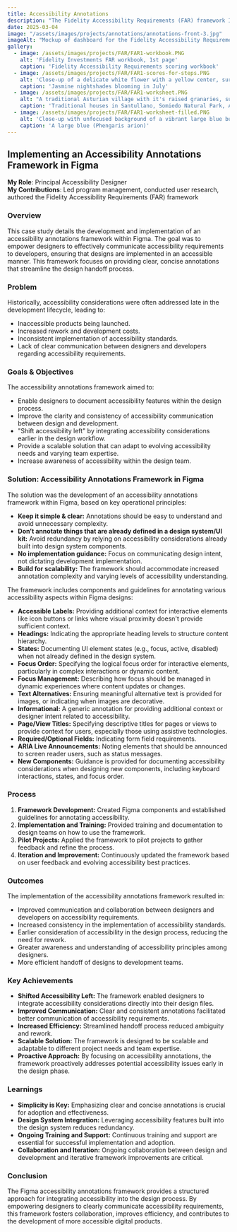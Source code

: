 ```yaml
---
title: Accessibility Annotations
description: "The Fidelity Accessibility Requirements (FAR) framework I developed at Fidelity Investments stands as an innovative approach in digital accessibility. Unlike traditional methods that overwhelm teams with exhaustive WCAG criteria, FAR's tiered structure empowered product teams to own accessibility testing."
date: 2025-03-04
image: "/assets/images/projects/annotations/annotations-front-3.jpg"
imageAlt: "Mockup of dashboard for the Fidelity Accessibility Requirements"
gallery:
  - image: /assets/images/projects/FAR/FAR1-workbook.PNG
    alt: 'Fidelity Investments FAR workbook, 1st page'
    caption: 'Fidelity Accessibility Requirements scoring workbook'
  - image: /assets/images/projects/FAR/FAR1-scores-for-steps.PNG
    alt: 'Close-up of a delicate white flower with a yellow center, surrounded by green leaves'
    caption: 'Jasmine nightshades blooming in July'
  - image: /assets/images/projects/FAR/FAR1-worksheet.PNG
    alt: "A traditional Asturian village with it's raised granaries, surrounded by lush green hills and mountains"
    caption: 'Traditional houses in Santullano, Somiedo Natural Park, Asturias'
  - image: /assets/images/projects/FAR/FAR1-worksheet-filled.PNG
    alt: 'Close-up with unfocused background of a vibrant large blue butterfly gracefully perched on a delicate flower amidst lush green grass'
    caption: 'A large blue (Phengaris arion)'
---
```




## Implementing an Accessibility Annotations Framework in Figma

**My Role**: Principal Accessibility Designer  
**My Contributions**: Led program management, conducted user research, authored the Fidelity Accessibility Requirements (FAR) framework  


### Overview

This case study details the development and implementation of an accessibility annotations framework within Figma. The goal was to empower designers to effectively communicate accessibility requirements to developers, ensuring that designs are implemented in an accessible manner. This framework focuses on providing clear, concise annotations that streamline the design handoff process.

### Problem

Historically, accessibility considerations were often addressed late in the development lifecycle, leading to:

* Inaccessible products being launched.
* Increased rework and development costs.
* Inconsistent implementation of accessibility standards.
* Lack of clear communication between designers and developers regarding accessibility requirements.

### Goals & Objectives

The accessibility annotations framework aimed to:

* Enable designers to document accessibility features within the design process.
* Improve the clarity and consistency of accessibility communication between design and development.
* "Shift accessibility left" by integrating accessibility considerations earlier in the design workflow.
* Provide a scalable solution that can adapt to evolving accessibility needs and varying team expertise.
* Increase awareness of accessibility within the design team.

### Solution: Accessibility Annotations Framework in Figma

The solution was the development of an accessibility annotations framework within Figma, based on key operational principles:

* **Keep it simple & clear:** Annotations should be easy to understand and avoid unnecessary complexity.
* **Don’t annotate things that are already defined in a design system/UI kit:** Avoid redundancy by relying on accessibility considerations already built into design system components.
* **No implementation guidance:** Focus on communicating design intent, not dictating development implementation.
* **Build for scalability:** The framework should accommodate increased annotation complexity and varying levels of accessibility understanding.

The framework includes components and guidelines for annotating various accessibility aspects within Figma designs:

* **Accessible Labels:** Providing additional context for interactive elements like icon buttons or links where visual proximity doesn't provide sufficient context.
* **Headings:** Indicating the appropriate heading levels to structure content hierarchy.
* **States:** Documenting UI element states (e.g., focus, active, disabled) when not already defined in the design system.
* **Focus Order:** Specifying the logical focus order for interactive elements, particularly in complex interactions or dynamic content.
* **Focus Management:** Describing how focus should be managed in dynamic experiences where content updates or changes.
* **Text Alternatives:** Ensuring meaningful alternative text is provided for images, or indicating when images are decorative.
* **Informational:** A generic annotation for providing additional context or designer intent related to accessibility.
* **Page/View Titles:** Specifying descriptive titles for pages or views to provide context for users, especially those using assistive technologies.
* **Required/Optional Fields:** Indicating form field requirements.
* **ARIA Live Announcements:** Noting elements that should be announced to screen reader users, such as status messages.
* **New Components:** Guidance is provided for documenting accessibility considerations when designing new components, including keyboard interactions, states, and focus order.

### Process

1.  **Framework Development:** Created Figma components and established guidelines for annotating accessibility.
2.  **Implementation and Training:** Provided training and documentation to design teams on how to use the framework.
3.  **Pilot Projects:** Applied the framework to pilot projects to gather feedback and refine the process.
4.  **Iteration and Improvement:** Continuously updated the framework based on user feedback and evolving accessibility best practices.

### Outcomes

The implementation of the accessibility annotations framework resulted in:

* Improved communication and collaboration between designers and developers on accessibility requirements.
* Increased consistency in the implementation of accessibility standards.
* Earlier consideration of accessibility in the design process, reducing the need for rework.
* Greater awareness and understanding of accessibility principles among designers.
* More efficient handoff of designs to development teams.

### Key Achievements

* **Shifted Accessibility Left:** The framework enabled designers to integrate accessibility considerations directly into their design files.
* **Improved Communication:** Clear and consistent annotations facilitated better communication of accessibility requirements.
* **Increased Efficiency:** Streamlined handoff process reduced ambiguity and rework.
* **Scalable Solution:** The framework is designed to be scalable and adaptable to different project needs and team expertise.
* **Proactive Approach:** By focusing on accessibility annotations, the framework proactively addresses potential accessibility issues early in the design phase.

### Learnings

* **Simplicity is Key:** Emphasizing clear and concise annotations is crucial for adoption and effectiveness.
* **Design System Integration:** Leveraging accessibility features built into the design system reduces redundancy.
* **Ongoing Training and Support:** Continuous training and support are essential for successful implementation and adoption.
* **Collaboration and Iteration:** Ongoing collaboration between design and development and iterative framework improvements are critical.

### Conclusion

The Figma accessibility annotations framework provides a structured approach for integrating accessibility into the design process. By empowering designers to clearly communicate accessibility requirements, this framework fosters collaboration, improves efficiency, and contributes to the development of more accessible digital products.